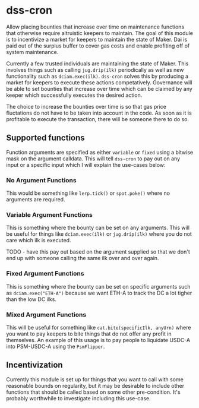 # dss-cron

Allow placing bounties that increase over time on maintenance functions that otherwise require altruistic keepers to maintain. The goal of this module is to incentivize a market for keepers to maintain the state of Maker. Dai is paid out of the surplus buffer to cover gas costs and enable profiting off of system maintenance.

Currently a few trusted individuals are maintaining the state of Maker. This involves things such as calling `jug.drip(ilk)` periodically as well as new functionality such as `dciam.exec(ilk)`. `dss-cron` solves this by producing a market for keepers to execute these actions competatively. Governance will be able to set bounties that increase over time which can be claimed by any keeper which successfully executes the desired action.

The choice to increase the bounties over time is so that gas price fluctations do not have to be taken into account in the code. As soon as it is profitable to execute the transaction, there will be someone there to do so.

## Supported functions

Function arguments are specified as either `variable` or `fixed` using a bitwise mask on the argument calldata. This will tell `dss-cron` to pay out on any input or a specific input which I will explain the use-cases below:

### No Argument Functions

This would be something like `lerp.tick()` or `spot.poke()` where no arguments are required.

### Variable Argument Functions

This is something where the bounty can be set on any arguments. This will be useful for things like `dciam.exec(ilk)` or `jug.drip(ilk)` where you do not care which ilk is executed.

TODO - have this pay out based on the argument supplied so that we don't end up with someone calling the same ilk over and over again.

### Fixed Argument Functions

This is something where the bounty can be set on specific arguments such as `dciam.exec("ETH-A")` because we want ETH-A to track the DC a lot tigher than the low DC ilks.

### Mixed Argument Functions

This will be useful for something like `cat.bite(specificIlk, anyUrn)` where you want to pay keepers to bite things that do not offer any profit in themselves. An example of this usage is to pay people to liquidate USDC-A into PSM-USDC-A using the `PsmFlipper`.

## Incentivization

Currently this module is set up for things that you want to call with some reasonable bounds on regularity, but it may be desirable to include other functions that should be called based on some other pre-condition. It's probably worthwhile to investigate including this use-case.
